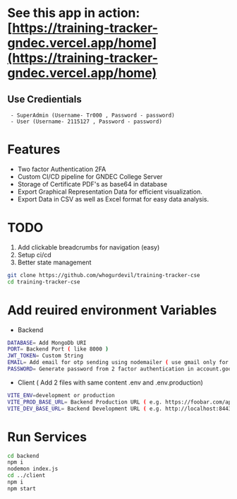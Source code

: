 # See this app in action: [https://training-tracker-gndec.vercel.app/home](https://training-tracker-gndec.vercel.app/home)

## Use Credientials 

```
 - SuperAdmin (Username- Tr000 , Password - password)
 - User (Username- 2115127 , Password - password)
```
# Features

- Two factor Authentication 2FA
- Custom CI/CD pipeline for GNDEC College Server
- Storage of Certificate PDF's as base64 in database
- Export Graphical Representation Data for efficient visualization.
- Export Data in CSV as well as Excel format for easy data analysis.



# TODO

1. Add clickable breadcrumbs for navigation (easy)
2. Setup ci/cd
3. Better state management

```bash
git clone https://github.com/whogurdevil/training-tracker-cse
cd training-tracker-cse
```
# Add reuired environment Variables 

- Backend

```bash
DATABASE= Add MongoDb URI
PORT= Backend Port ( like 8000 )
JWT_TOKEN= Custom String
EMAIL= Add email for otp sending using nodemailer ( use gmail only for sending mail )
PASSWORD= Generate password from 2 factor authentication in account.google.com in App Section 
```

- Client ( Add 2 files with same content .env and .env.production)

```bash
VITE_ENV=development or production
VITE_PROD_BASE_URL= Backend Production URL ( e.g. https://foobar.com/api/ )
VITE_DEV_BASE_URL= Backend Development URL ( e.g. http://localhost:8443/api/ )

```

# Run Services

```bash
cd backend
npm i
nodemon index.js
cd ../client
npm i
npm start
```
